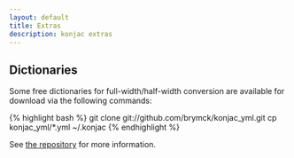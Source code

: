 ```yaml
---
layout: default
title: Extras
description: konjac extras
---
```


## Dictionaries

Some free dictionaries for full-width/half-width conversion are available for
download via the following commands:

{% highlight bash %}
git clone git://github.com/brymck/konjac_yml.git
cp konjac_yml/*.yml ~/.konjac
{% endhighlight %}

See [the repository](https://github.com/brymck/konjac_yml) for more information.
